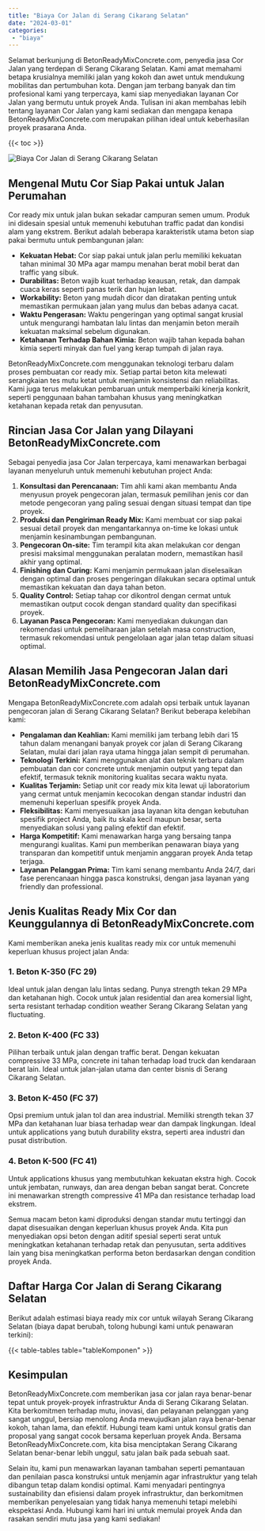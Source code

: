 ```yaml
---
title: "Biaya Cor Jalan di Serang Cikarang Selatan"
date: "2024-03-01"
categories: 
 - "biaya"
---
```


Selamat berkunjung di BetonReadyMixConcrete.com, penyedia jasa Cor Jalan yang terdepan di Serang Cikarang Selatan. Kami amat memahami betapa krusialnya memiliki jalan yang kokoh dan awet untuk mendukung mobilitas dan pertumbuhan kota. Dengan jam terbang banyak dan tim profesional kami yang terpercaya, kami siap menyediakan layanan Cor Jalan yang bermutu untuk proyek Anda. Tulisan ini akan membahas lebih tentang layanan Cor Jalan yang kami sediakan dan mengapa kenapa BetonReadyMixConcrete.com merupakan pilihan ideal untuk keberhasilan proyek prasarana Anda.

{{< toc >}}

![Biaya Cor Jalan di Serang Cikarang Selatan](https://betoncor8.github.io/cor/harga-beton-readymix-concrete%20(14).png)

## Mengenal Mutu Cor Siap Pakai untuk Jalan Perumahan

Cor ready mix untuk jalan bukan sekadar campuran semen umum. Produk ini didesain spesial untuk memenuhi kebutuhan traffic padat dan kondisi alam yang ekstrem. Berikut adalah beberapa karakteristik utama beton siap pakai bermutu untuk pembangunan jalan:

- **Kekuatan Hebat:** Cor siap pakai untuk jalan perlu memiliki kekuatan tahan minimal 30 MPa agar mampu menahan berat mobil berat dan traffic yang sibuk.
- **Durabilitas:** Beton wajib kuat terhadap keausan, retak, dan dampak cuaca keras seperti panas terik dan hujan lebat.
- **Workability:** Beton yang mudah dicor dan diratakan penting untuk memastikan permukaan jalan yang mulus dan bebas adanya cacat.
- **Waktu Pengerasan:** Waktu pengeringan yang optimal sangat krusial untuk mengurangi hambatan lalu lintas dan menjamin beton meraih kekuatan maksimal sebelum digunakan.
- **Ketahanan Terhadap Bahan Kimia:** Beton wajib tahan kepada bahan kimia seperti minyak dan fuel yang kerap tumpah di jalan raya.

BetonReadyMixConcrete.com menggunakan teknologi terbaru dalam proses pembuatan cor ready mix. Setiap partai beton kita melewati serangkaian tes mutu ketat untuk menjamin konsistensi dan reliabilitas. Kami juga terus melakukan pembaruan untuk memperbaiki kinerja konkrit, seperti penggunaan bahan tambahan khusus yang meningkatkan ketahanan kepada retak dan penyusutan.

## Rincian Jasa Cor Jalan yang Dilayani BetonReadyMixConcrete.com

Sebagai penyedia jasa Cor Jalan terpercaya, kami menawarkan berbagai layanan menyeluruh untuk memenuhi kebutuhan project Anda:

1. **Konsultasi dan Perencanaan:** Tim ahli kami akan membantu Anda menyusun proyek pengecoran jalan, termasuk pemilihan jenis cor dan metode pengecoran yang paling sesuai dengan situasi tempat dan tipe proyek.
2. **Produksi dan Pengiriman Ready Mix:** Kami membuat cor siap pakai sesuai detail proyek dan mengantarkannya on-time ke lokasi untuk menjamin kesinambungan pembangunan.
3. **Pengecoran On-site:** Tim terampil kita akan melakukan cor dengan presisi maksimal menggunakan peralatan modern, memastikan hasil akhir yang optimal.
4. **Finishing dan Curing:** Kami menjamin permukaan jalan diselesaikan dengan optimal dan proses pengeringan dilakukan secara optimal untuk memastikan kekuatan dan daya tahan beton.
5. **Quality Control:** Setiap tahap cor dikontrol dengan cermat untuk memastikan output cocok dengan standard quality dan specifikasi proyek.
6. **Layanan Pasca Pengecoran:** Kami menyediakan dukungan dan rekomendasi untuk pemeliharaan jalan setelah masa construction, termasuk rekomendasi untuk pengelolaan agar jalan tetap dalam situasi optimal.

## Alasan Memilih Jasa Pengecoran Jalan dari BetonReadyMixConcrete.com

Mengapa BetonReadyMixConcrete.com adalah opsi terbaik untuk layanan pengecoran jalan di Serang Cikarang Selatan? Berikut beberapa kelebihan kami:

- **Pengalaman dan Keahlian:** Kami memiliki jam terbang lebih dari 15 tahun dalam menangani banyak proyek cor jalan di Serang Cikarang Selatan, mulai dari jalan raya utama hingga jalan sempit di perumahan.
- **Teknologi Terkini:** Kami menggunakan alat dan teknik terbaru dalam pembuatan dan cor concrete untuk menjamin output yang tepat dan efektif, termasuk teknik monitoring kualitas secara waktu nyata.
- **Kualitas Terjamin:** Setiap unit cor ready mix kita lewat uji laboratorium yang cermat untuk menjamin kecocokan dengan standar industri dan memenuhi keperluan spesifik proyek Anda.
- **Fleksibilitas:** Kami menyesuaikan jasa layanan kita dengan kebutuhan spesifik project Anda, baik itu skala kecil maupun besar, serta menyediakan solusi yang paling efektif dan efektif.
- **Harga Kompetitif:** Kami menawarkan harga yang bersaing tanpa mengurangi kualitas. Kami pun memberikan penawaran biaya yang transparan dan kompetitif untuk menjamin anggaran proyek Anda tetap terjaga.
- **Layanan Pelanggan Prima:** Tim kami senang membantu Anda 24/7, dari fase perencanaan hingga pasca konstruksi, dengan jasa layanan yang friendly dan professional.

## Jenis Kualitas Ready Mix Cor dan Keunggulannya di BetonReadyMixConcrete.com

Kami memberikan aneka jenis kualitas ready mix cor untuk memenuhi keperluan khusus project jalan Anda:

### 1\. Beton K-350 (FC 29)

Ideal untuk jalan dengan lalu lintas sedang. Punya strength tekan 29 MPa dan ketahanan high. Cocok untuk jalan residential dan area komersial light, serta resistant terhadap condition weather Serang Cikarang Selatan yang fluctuating.

### 2\. Beton K-400 (FC 33)

Pilihan terbaik untuk jalan dengan traffic berat. Dengan kekuatan compressive 33 MPa, concrete ini tahan terhadap load truck dan kendaraan berat lain. Ideal untuk jalan-jalan utama dan center bisnis di Serang Cikarang Selatan.

### 3\. Beton K-450 (FC 37)

Opsi premium untuk jalan tol dan area industrial. Memiliki strength tekan 37 MPa dan ketahanan luar biasa terhadap wear dan dampak lingkungan. Ideal untuk applications yang butuh durability ekstra, seperti area industri dan pusat distribution.

### 4\. Beton K-500 (FC 41)

Untuk applications khusus yang membutuhkan kekuatan ekstra high. Cocok untuk jembatan, runways, dan area dengan beban sangat berat. Concrete ini menawarkan strength compressive 41 MPa dan resistance terhadap load ekstrem.

Semua macam beton kami diproduksi dengan standar mutu tertinggi dan dapat disesuaikan dengan keperluan khusus proyek Anda. Kita pun menyediakan opsi beton dengan aditif spesial seperti serat untuk meningkatkan ketahanan terhadap retak dan penyusutan, serta additives lain yang bisa meningkatkan performa beton berdasarkan dengan condition proyek Anda.

## Daftar Harga Cor Jalan di Serang Cikarang Selatan

Berikut adalah estimasi biaya ready mix cor untuk wilayah Serang Cikarang Selatan (biaya dapat berubah, tolong hubungi kami untuk penawaran terkini):

{{< table-tables table="tableKomponen" >}}

## Kesimpulan

BetonReadyMixConcrete.com memberikan jasa cor jalan raya benar-benar tepat untuk proyek-proyek infrastruktur Anda di Serang Cikarang Selatan. Kita berkomitmen terhadap mutu, inovasi, dan pelayanan pelanggan yang sangat unggul, bersiap menolong Anda mewujudkan jalan raya benar-benar kokoh, tahan lama, dan efektif. Hubungi team kami untuk konsul gratis dan proposal yang sangat cocok bersama keperluan proyek Anda. Bersama BetonReadyMixConcrete.com, kita bisa menciptakan Serang Cikarang Selatan benar-benar lebih unggul, satu jalan baik pada sebuah saat.

Selain itu, kami pun menawarkan layanan tambahan seperti pemantauan dan penilaian pasca konstruksi untuk menjamin agar infrastruktur yang telah dibangun tetap dalam kondisi optimal. Kami menyadari pentingnya sustainability dan efisiensi dalam proyek infrastruktur, dan berkomitmen memberikan penyelesaian yang tidak hanya memenuhi tetapi melebihi ekspektasi Anda. Hubungi kami hari ini untuk memulai proyek Anda dan rasakan sendiri mutu jasa yang kami sediakan!

